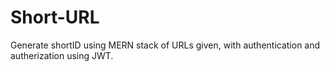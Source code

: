 # Short-URL
Generate shortID using MERN stack of URLs given, with authentication and autherization using JWT.
